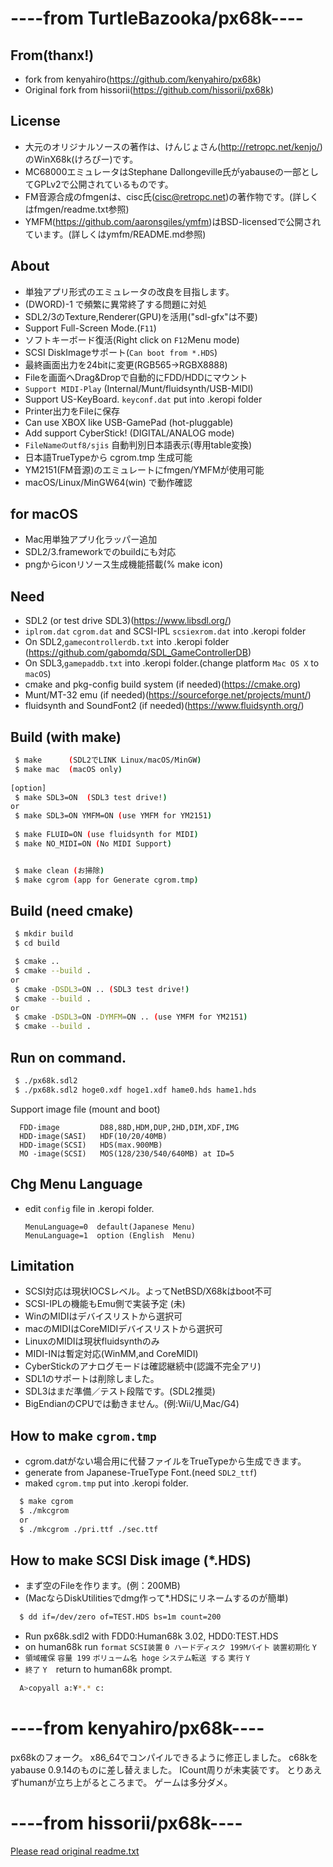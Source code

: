 # ----from TurtleBazooka/px68k----

## From(thanx!)
* fork from kenyahiro(https://github.com/kenyahiro/px68k)
* Original fork from hissorii(https://github.com/hissorii/px68k)

## License
* 大元のオリジナルソースの著作は、けんじょさん(http://retropc.net/kenjo/)のWinX68k(けろぴー)です。
* MC68000エミュレータはStephane Dallongeville氏がyabauseの一部としてGPLv2で公開されているものです。
* FM音源合成のfmgenは、cisc氏(cisc@retropc.net)の著作物です。(詳しくはfmgen/readme.txt参照)
* YMFM(https://github.com/aaronsgiles/ymfm)はBSD-licensedで公開されています。(詳しくはymfm/README.md参照)

## About
* 単独アプリ形式のエミュレータの改良を目指します。
* (DWORD)-1 で頻繁に異常終了する問題に対処
* SDL2/3のTexture,Renderer(GPU)を活用("sdl-gfx"は不要)
* Support Full-Screen Mode.(`F11`)
* ソフトキーボード復活(Right click on `F12`Menu mode)
* SCSI DiskImageサポート(`Can boot from *.HDS`)
* 最終画面出力を24bitに変更(RGB565→RGBX8888)
* Fileを画面へDrag&Dropで自動的にFDD/HDDにマウント
* `Support MIDI-Play` (Internal/Munt/fluidsynth/USB-MIDI)
* Support US-KeyBoard. `keyconf.dat` put into .keropi folder
* Printer出力をFileに保存
* Can use XBOX like USB-GamePad (hot-pluggable)
* Add support CyberStick! (DIGITAL/ANALOG mode)
* `FileNameのutf8/sjis` 自動判別日本語表示(専用table変換)
* 日本語TrueTypeから cgrom.tmp 生成可能
* YM2151(FM音源)のエミュレートにfmgen/YMFMが使用可能
* macOS/Linux/MinGW64(win) で動作確認

## for macOS
* Mac用単独アプリ化ラッパー追加
* SDL2/3.frameworkでのbuildにも対応
* pngからiconリソース生成機能搭載(% make icon)

## Need
* SDL2 (or test drive SDL3)(https://www.libsdl.org/)
* `iplrom.dat` `cgrom.dat` and SCSI-IPL `scsiexrom.dat` into .keropi folder
* On SDL2,`gamecontrollerdb.txt` into .keropi folder  (https://github.com/gabomdq/SDL_GameControllerDB)
* On SDL3,`gamepaddb.txt` into .keropi folder.(change platform `Mac OS X` to `macOS`)
* cmake and pkg-config build system (if needed)(https://cmake.org)
* Munt/MT-32 emu (if needed)(https://sourceforge.net/projects/munt/)
* fluidsynth and SoundFont2 (if needed)(https://www.fluidsynth.org/)

## Build (with make)

```sh
 $ make      (SDL2でLINK Linux/macOS/MinGW)
 $ make mac  (macOS only)
 
[option]
 $ make SDL3=ON  (SDL3 test drive!)
or
 $ make SDL3=ON YMFM=ON (use YMFM for YM2151)
 
 $ make FLUID=ON (use fluidsynth for MIDI)
 $ make NO_MIDI=ON (No MIDI Support)


 $ make clean (お掃除)
 $ make cgrom (app for Generate cgrom.tmp)
```
## Build (need cmake)

```sh
 $ mkdir build
 $ cd build

 $ cmake ..
 $ cmake --build .
or
 $ cmake -DSDL3=ON .. (SDL3 test drive!)
 $ cmake --build .
or
 $ cmake -DSDL3=ON -DYMFM=ON .. (use YMFM for YM2151)
 $ cmake --build .
```

## Run on command.

 ```sh
  $ ./px68k.sdl2
  $ ./px68k.sdl2 hoge0.xdf hoge1.xdf hame0.hds hame1.hds
 ```
 Support image file (mount and boot)

      FDD-image         D88,88D,HDM,DUP,2HD,DIM,XDF,IMG
      HDD-image(SASI)   HDF(10/20/40MB)
      HDD-image(SCSI)   HDS(max.900MB)
      MO -image(SCSI)   MOS(128/230/540/640MB) at ID=5

## Chg Menu Language
* edit `config` file in .keropi folder.

      MenuLanguage=0  default(Japanese Menu)
      MenuLanguage=1  option (English  Menu)

## Limitation
 * SCSI対応は現状IOCSレベル。よってNetBSD/X68kはboot不可
 * SCSI-IPLの機能もEmu側で実装予定 (未)
 * WinのMIDIはデバイスリストから選択可
 * macのMIDIはCoreMIDIデバイスリストから選択可
 * LinuxのMIDIは現状fluidsynthのみ
 * MIDI-INは暫定対応(WinMM,and CoreMIDI)
 * CyberStickのアナログモードは確認継続中(認識不完全アリ)
 * SDL1のサポートは削除しました。
 * SDL3はまだ準備／テスト段階です。(SDL2推奨)
 * BigEndianのCPUでは動きません。(例:Wii/U,Mac/G4)

## How to make `cgrom.tmp`
 * cgrom.datがない場合用に代替ファイルをTrueTypeから生成できます。
 * generate from Japanese-TrueType Font.(need `SDL2_ttf`)
 * maked `cgrom.tmp` put into .keropi folder.

```sh
  $ make cgrom
  $ ./mkcgrom
  or
  $ ./mkcgrom ./pri.ttf ./sec.ttf
```

## How to make SCSI Disk image (*.HDS)
 * まず空のFileを作ります。(例：200MB)
 * (MacならDiskUtilitiesでdmg作って*.HDSにリネームするのが簡単)

```sh
  $ dd if=/dev/zero of=TEST.HDS bs=1m count=200
```
 * Run px68k.sdl2 with FDD0:Human68k 3.02, HDD0:TEST.HDS
 * on human68k run `format` `SCSI装置` `0 ハードディスク 199Mバイト` `装置初期化` `Y`
 * `領域確保` `容量 199` `ボリューム名 hoge` `システム転送 する` `実行` `Y`
 * `終了` `Y`　return to human68k prompt.

```sh
  A>copyall a:¥*.* c:
```

# ----from kenyahiro/px68k----

 px68kのフォーク。
 x86_64でコンパイルできるように修正しました。
 c68kをyabause 0.9.14のものに差し替えました。
 ICount周りが未実装です。
 とりあえずhumanが立ち上がるところまで。
 ゲームは多分ダメ。

# ----from hissorii/px68k----

[Please read original readme.txt](./readme.txt)
